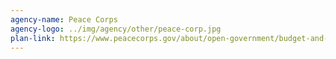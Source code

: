 ```yaml
---
agency-name: Peace Corps
agency-logo: ../img/agency/other/peace-corp.jpg
plan-link: https://www.peacecorps.gov/about/open-government/budget-and-performance/
---
```


